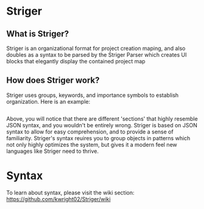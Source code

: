 # Striger
## What is Striger?
Striger is an organizational format for project creation maping, and also doubles as a syntax to be parsed by the Striger Parser which creates UI blocks that elegantly display the contained project map

## How does Striger work?
Striger uses groups, keywords, and importance symbols to establish organization. Here is an example:

```

```

Above, you will notice that there are different 'sections' that highly resemble JSON syntax, and you wouldn't be entirely wrong. Striger is based on JSON syntax to allow for easy comprehension, and to provide a sense of familiarity. Striger's syntax reuires you to group objects in patterns which not only highly optimizes the system, but gives it a modern feel new languages like Striger need to thrive.

# Syntax
To learn about syntax, please visit the wiki section: https://github.com/kwright02/Striger/wiki

